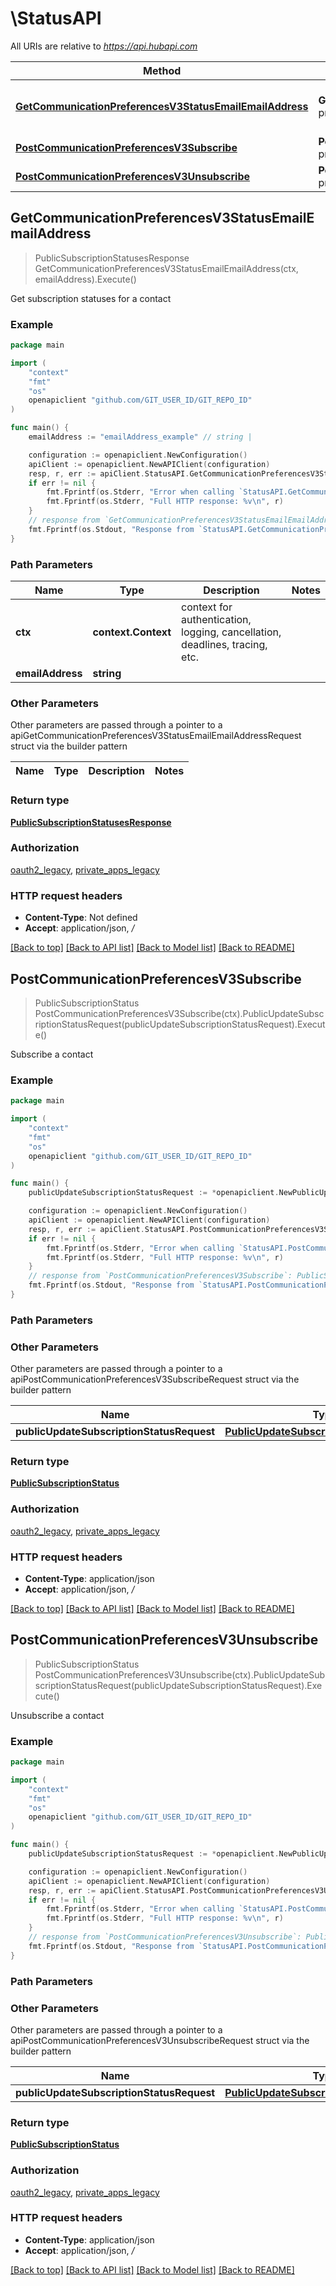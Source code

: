 # \StatusAPI

All URIs are relative to *https://api.hubapi.com*

Method | HTTP request | Description
------------- | ------------- | -------------
[**GetCommunicationPreferencesV3StatusEmailEmailAddress**](StatusAPI.md#GetCommunicationPreferencesV3StatusEmailEmailAddress) | **Get** /communication-preferences/v3/status/email/{emailAddress} | Get subscription statuses for a contact
[**PostCommunicationPreferencesV3Subscribe**](StatusAPI.md#PostCommunicationPreferencesV3Subscribe) | **Post** /communication-preferences/v3/subscribe | Subscribe a contact
[**PostCommunicationPreferencesV3Unsubscribe**](StatusAPI.md#PostCommunicationPreferencesV3Unsubscribe) | **Post** /communication-preferences/v3/unsubscribe | Unsubscribe a contact



## GetCommunicationPreferencesV3StatusEmailEmailAddress

> PublicSubscriptionStatusesResponse GetCommunicationPreferencesV3StatusEmailEmailAddress(ctx, emailAddress).Execute()

Get subscription statuses for a contact



### Example

```go
package main

import (
	"context"
	"fmt"
	"os"
	openapiclient "github.com/GIT_USER_ID/GIT_REPO_ID"
)

func main() {
	emailAddress := "emailAddress_example" // string | 

	configuration := openapiclient.NewConfiguration()
	apiClient := openapiclient.NewAPIClient(configuration)
	resp, r, err := apiClient.StatusAPI.GetCommunicationPreferencesV3StatusEmailEmailAddress(context.Background(), emailAddress).Execute()
	if err != nil {
		fmt.Fprintf(os.Stderr, "Error when calling `StatusAPI.GetCommunicationPreferencesV3StatusEmailEmailAddress``: %v\n", err)
		fmt.Fprintf(os.Stderr, "Full HTTP response: %v\n", r)
	}
	// response from `GetCommunicationPreferencesV3StatusEmailEmailAddress`: PublicSubscriptionStatusesResponse
	fmt.Fprintf(os.Stdout, "Response from `StatusAPI.GetCommunicationPreferencesV3StatusEmailEmailAddress`: %v\n", resp)
}
```

### Path Parameters


Name | Type | Description  | Notes
------------- | ------------- | ------------- | -------------
**ctx** | **context.Context** | context for authentication, logging, cancellation, deadlines, tracing, etc.
**emailAddress** | **string** |  | 

### Other Parameters

Other parameters are passed through a pointer to a apiGetCommunicationPreferencesV3StatusEmailEmailAddressRequest struct via the builder pattern


Name | Type | Description  | Notes
------------- | ------------- | ------------- | -------------


### Return type

[**PublicSubscriptionStatusesResponse**](PublicSubscriptionStatusesResponse.md)

### Authorization

[oauth2_legacy](../README.md#oauth2_legacy), [private_apps_legacy](../README.md#private_apps_legacy)

### HTTP request headers

- **Content-Type**: Not defined
- **Accept**: application/json, */*

[[Back to top]](#) [[Back to API list]](../README.md#documentation-for-api-endpoints)
[[Back to Model list]](../README.md#documentation-for-models)
[[Back to README]](../README.md)


## PostCommunicationPreferencesV3Subscribe

> PublicSubscriptionStatus PostCommunicationPreferencesV3Subscribe(ctx).PublicUpdateSubscriptionStatusRequest(publicUpdateSubscriptionStatusRequest).Execute()

Subscribe a contact



### Example

```go
package main

import (
	"context"
	"fmt"
	"os"
	openapiclient "github.com/GIT_USER_ID/GIT_REPO_ID"
)

func main() {
	publicUpdateSubscriptionStatusRequest := *openapiclient.NewPublicUpdateSubscriptionStatusRequest("EmailAddress_example", "SubscriptionId_example") // PublicUpdateSubscriptionStatusRequest | 

	configuration := openapiclient.NewConfiguration()
	apiClient := openapiclient.NewAPIClient(configuration)
	resp, r, err := apiClient.StatusAPI.PostCommunicationPreferencesV3Subscribe(context.Background()).PublicUpdateSubscriptionStatusRequest(publicUpdateSubscriptionStatusRequest).Execute()
	if err != nil {
		fmt.Fprintf(os.Stderr, "Error when calling `StatusAPI.PostCommunicationPreferencesV3Subscribe``: %v\n", err)
		fmt.Fprintf(os.Stderr, "Full HTTP response: %v\n", r)
	}
	// response from `PostCommunicationPreferencesV3Subscribe`: PublicSubscriptionStatus
	fmt.Fprintf(os.Stdout, "Response from `StatusAPI.PostCommunicationPreferencesV3Subscribe`: %v\n", resp)
}
```

### Path Parameters



### Other Parameters

Other parameters are passed through a pointer to a apiPostCommunicationPreferencesV3SubscribeRequest struct via the builder pattern


Name | Type | Description  | Notes
------------- | ------------- | ------------- | -------------
 **publicUpdateSubscriptionStatusRequest** | [**PublicUpdateSubscriptionStatusRequest**](PublicUpdateSubscriptionStatusRequest.md) |  | 

### Return type

[**PublicSubscriptionStatus**](PublicSubscriptionStatus.md)

### Authorization

[oauth2_legacy](../README.md#oauth2_legacy), [private_apps_legacy](../README.md#private_apps_legacy)

### HTTP request headers

- **Content-Type**: application/json
- **Accept**: application/json, */*

[[Back to top]](#) [[Back to API list]](../README.md#documentation-for-api-endpoints)
[[Back to Model list]](../README.md#documentation-for-models)
[[Back to README]](../README.md)


## PostCommunicationPreferencesV3Unsubscribe

> PublicSubscriptionStatus PostCommunicationPreferencesV3Unsubscribe(ctx).PublicUpdateSubscriptionStatusRequest(publicUpdateSubscriptionStatusRequest).Execute()

Unsubscribe a contact



### Example

```go
package main

import (
	"context"
	"fmt"
	"os"
	openapiclient "github.com/GIT_USER_ID/GIT_REPO_ID"
)

func main() {
	publicUpdateSubscriptionStatusRequest := *openapiclient.NewPublicUpdateSubscriptionStatusRequest("EmailAddress_example", "SubscriptionId_example") // PublicUpdateSubscriptionStatusRequest | 

	configuration := openapiclient.NewConfiguration()
	apiClient := openapiclient.NewAPIClient(configuration)
	resp, r, err := apiClient.StatusAPI.PostCommunicationPreferencesV3Unsubscribe(context.Background()).PublicUpdateSubscriptionStatusRequest(publicUpdateSubscriptionStatusRequest).Execute()
	if err != nil {
		fmt.Fprintf(os.Stderr, "Error when calling `StatusAPI.PostCommunicationPreferencesV3Unsubscribe``: %v\n", err)
		fmt.Fprintf(os.Stderr, "Full HTTP response: %v\n", r)
	}
	// response from `PostCommunicationPreferencesV3Unsubscribe`: PublicSubscriptionStatus
	fmt.Fprintf(os.Stdout, "Response from `StatusAPI.PostCommunicationPreferencesV3Unsubscribe`: %v\n", resp)
}
```

### Path Parameters



### Other Parameters

Other parameters are passed through a pointer to a apiPostCommunicationPreferencesV3UnsubscribeRequest struct via the builder pattern


Name | Type | Description  | Notes
------------- | ------------- | ------------- | -------------
 **publicUpdateSubscriptionStatusRequest** | [**PublicUpdateSubscriptionStatusRequest**](PublicUpdateSubscriptionStatusRequest.md) |  | 

### Return type

[**PublicSubscriptionStatus**](PublicSubscriptionStatus.md)

### Authorization

[oauth2_legacy](../README.md#oauth2_legacy), [private_apps_legacy](../README.md#private_apps_legacy)

### HTTP request headers

- **Content-Type**: application/json
- **Accept**: application/json, */*

[[Back to top]](#) [[Back to API list]](../README.md#documentation-for-api-endpoints)
[[Back to Model list]](../README.md#documentation-for-models)
[[Back to README]](../README.md)

